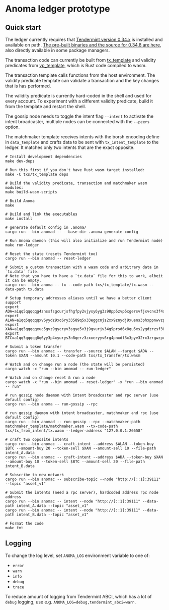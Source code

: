 # Anoma ledger prototype

## Quick start

The ledger currently requires that [Tendermint version 0.34.x](https://github.com/tendermint/tendermint) is installed and available on path. [The pre-built binaries and the source for 0.34.8 are here](https://github.com/tendermint/tendermint/releases/tag/v0.34.8), also directly available in some package managers.

The transaction code can currently be built from [tx_template](txs/tx_template) and validity predicates from [vp_template](vps/vp_template), which is Rust code compiled to wasm.

The transaction template calls functions from the host environment. The validity predicate template can validate a transaction and the key changes that is has performed.

The validity predicate is currently hard-coded in the shell and used for every account. To experiment with a different validity predicate, build it from the template and restart the shell.

The gossip node needs to toggle the intent flag `--intent` to activate the intent broadcaster, multiple nodes can be connected with the `--peers` option.

The matchmaker template receives intents with the borsh encoding define in `data_template` and crafts data to be sent with `tx_intent_template` to the ledger. It matches only two intents that are the exact opposite.

```shell
# Install development dependencies
make dev-deps

# Run this first if you don't have Rust wasm target installed:
make -C txs/tx_template deps

# Build the validity predicate, transaction and matchmaker wasm modules:
make build-wasm-scripts

# Build Anoma
make

# Build and link the executables
make install

# generate default config in .anoma/
cargo run --bin anomad -- --base-dir .anoma generate-config

# Run Anoma daemon (this will also initialize and run Tendermint node)
make run-ledger

# Reset the state (resets Tendermint too)
cargo run --bin anomad -- reset-ledger

# Submit a custom transaction with a wasm code and arbitrary data in `tx.data` file.
# Note that you have to have a `tx.data` file for this to work, albeit it can be empty.
cargo run --bin anoma -- tx --code-path txs/tx_template/tx.wasm --data-path tx.data

# Setup temporary addresses aliases until we have a better client support
export ADA=a1qq5qqqqqg4znssfsgcurjsfhgfpy2vjyxy6yg3z98pp5zvp5xgersvfjxvcnx3f4xycrzdfkak0xhx
export ALAN=a1qq5qqqqqxv6yydz9xc6ry33589q5x33eggcnjs2xx9znydj9xuens3phxppnwvzpg4rrqdpswve4n9
export XAN=a1qq5qqqqqxuc5gvz9gycryv3sgye5v3j9gvurjv34g9prsd6x8qu5xs2ygdzrzsf38q6rss33xf42f3
export BTC=a1qq5qqqqq8q6yy3p4xyurys3n8qerz3zxxeryyv6rg4pnxdf3x3pyv32rx3zrgwzpxu6ny32r3laduc

# Submit a token transfer
cargo run --bin anomac -- transfer --source $ALAN --target $ADA --token $XAN --amount 10.1 --code-path txs/tx_transfer/tx.wasm

# Watch and on change run a node (the state will be persisted)
cargo watch -x "run --bin anomad -- run-ledger"

# Watch and on change reset & run a node
cargo watch -x "run --bin anomad -- reset-ledger" -x "run --bin anomad -- run"

# run gossip node daemon with intent broadcaster and rpc server (use default config)
cargo run --bin anoma -- run-gossip --rpc

# run gossip daemon with intent broadcaster, matchmaker and rpc (use default config)
cargo run --bin anomad -- run-gossip --rpc --matchmaker-path matchmaker_template/matchmaker.wasm --tx-code-path txs/tx_from_intent/tx.wasm --ledger-address "127.0.0.1:26658"

# craft two opposite intents
cargo run --bin anomac -- craft-intent --address $ALAN --token-buy $BTC --amount-buy 20 --token-sell $XAN --amount-sell 10 --file-path intent_A.data
cargo run --bin anomac -- craft-intent --address $ADA --token-buy $XAN --amount-buy 10 --token-sell $BTC --amount-sell 20 --file-path intent_B.data

# Subscribe to new network
cargo run --bin anomac -- subscribe-topic --node "http://[::1]:39111" --topic "asset_v1"

# Submit the intents (need a rpc server), hardcoded address rpc node address
cargo run --bin anomac -- intent --node "http://[::1]:39111" --data-path intent_A.data --topic "asset_v1"
cargo run --bin anomac -- intent --node "http://[::1]:39111" --data-path intent_B.data --topic "asset_v1"

# Format the code
make fmt
```

## Logging

To change the log level, set `ANOMA_LOG` environment variable to one of:
- `error`
- `warn`
- `info`
- `debug`
- `trace`

To reduce amount of logging from Tendermint ABCI, which has a lot of `debug` logging, use e.g. `ANOMA_LOG=debug,tendermint_abci=warn`.
